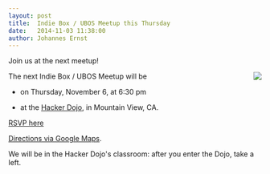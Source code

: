 ```yaml
---
layout: post
title:  Indie Box / UBOS Meetup this Thursday
date:   2014-11-03 11:38:00
author: Johannes Ernst
---
```


Join us at the next meetup!

<div style="float: right">
 <a href="http://www.meetup.com/indiebox/events/215034532/"><img src="http://img2.meetupstatic.com/img/8308650022681532654/header/logo-2x.png"></a>
</div>
The next Indie Box / UBOS Meetup will be

 * on Thursday, November 6, at 6:30 pm

 * at the [Hacker Dojo](http://www.hackerdojo.com/), in Mountain View, CA.

[RSVP here](http://www.meetup.com/indiebox/events/215034532/)

[Directions via Google Maps](https://www.google.com/search?site=&source=hp&q=directions+to+599+fairchild+dr%2C+mountain+view&oq=directions+to+599).

We will be in the Hacker Dojo's classroom: after you enter the Dojo, take a left.
